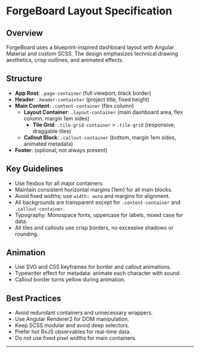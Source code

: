 # ForgeBoard Layout Specification

## Overview

ForgeBoard uses a blueprint-inspired dashboard layout with Angular Material and custom SCSS. The design emphasizes technical drawing aesthetics, crisp outlines, and animated effects.

## Structure

- **App Root**: `.page-container` (full viewport, black border)
- **Header**: `.header-containter` (project title, fixed height)
- **Main Content**: `.content-container` (flex column)
  - **Layout Container**: `.layout-container` (main dashboard area, flex column, margin 1em sides)
    - **Tile Grid**: `.tile-grid-container` > `.tile-grid` (responsive, draggable tiles)
  - **Callout Block**: `.callout-container` (bottom, margin 1em sides, animated metadata)
- **Footer**: (optional, not always present)

## Key Guidelines

- Use flexbox for all major containers.
- Maintain consistent horizontal margins (1em) for all main blocks.
- Avoid fixed widths; use `width: auto` and margins for alignment.
- All backgrounds are transparent except for `.content-container` and `.callout-container`.
- Typography: Monospace fonts, uppercase for labels, mixed case for data.
- All tiles and callouts use crisp borders, no excessive shadows or rounding.

## Animation

- Use SVG and CSS keyframes for border and callout animations.
- Typewriter effect for metadata: animate each character with sound.
- Callout border turns yellow during animation.

## Best Practices

- Avoid redundant containers and unnecessary wrappers.
- Use Angular Renderer2 for DOM manipulation.
- Keep SCSS modular and avoid deep selectors.
- Prefer hot RxJS observables for real-time data.
- Do not use fixed pixel widths for main containers.

---
